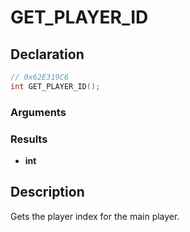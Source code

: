 # GET_PLAYER_ID

## Declaration
```cpp
// 0x62E319C6
int GET_PLAYER_ID();
```

### Arguments

### Results
- **int**

## Description
Gets the player index for the main player.